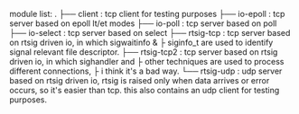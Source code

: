 module list:
.
├── client      : tcp client for testing purposes
├── io-epoll    : tcp server based on epoll lt/et modes
├── io-poll     : tcp server based on poll
├── io-select   : tcp server based on select
├── rtsig-tcp   : tcp server based on rtsig driven io, in which sigwaitinfo &
├                 siginfo_t are used to identify signal relevant file descriptor.
├── rtsig-tcp2  : tcp server based on rtsig driven io, in which sighandler and
├                 other techniques are used to process different connections,
├                 i think it's a bad way.
└── rtsig-udp   : udp server based on rtsig driven io, rtsig is raised only
                  when data arrives or error occurs, so it's easier than tcp.
                  this also contains an udp client for testing purposes.


